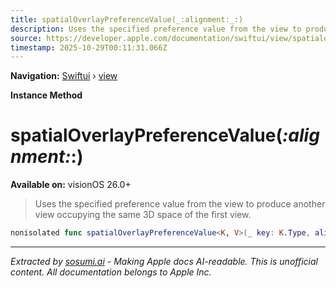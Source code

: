 ```yaml
---
title: spatialOverlayPreferenceValue(_:alignment:_:)
description: Uses the specified preference value from the view to produce another view occupying the same 3D space of the first view.
source: https://developer.apple.com/documentation/swiftui/view/spatialoverlaypreferencevalue(_:alignment:_:)
timestamp: 2025-10-29T00:11:31.066Z
---
```


**Navigation:** [Swiftui](/documentation/swiftui) › [view](/documentation/swiftui/view)

**Instance Method**

# spatialOverlayPreferenceValue(_:alignment:_:)

**Available on:** visionOS 26.0+

> Uses the specified preference value from the view to produce another view occupying the same 3D space of the first view.

```swift
nonisolated func spatialOverlayPreferenceValue<K, V>(_ key: K.Type, alignment: Alignment3D = .center, @ViewBuilder _ transform: @escaping (K.Value) -> V) -> some View where K : PreferenceKey, V : View
```

---

*Extracted by [sosumi.ai](https://sosumi.ai) - Making Apple docs AI-readable.*
*This is unofficial content. All documentation belongs to Apple Inc.*
